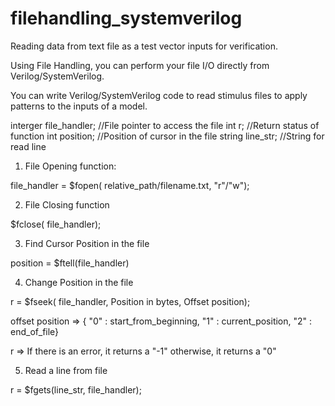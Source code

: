 # filehandling_systemverilog
Reading data from text file as a test vector inputs for verification.

Using File Handling, you can perform your file I/O directly from Verilog/SystemVerilog. 

You can write Verilog/SystemVerilog code to read stimulus files to apply patterns to the inputs of a model.

interger file_handler;  //File pointer to access the file
int r;                  //Return status of function
int position;           //Position of cursor in the file
string line_str;        //String for read line

1. File Opening function:

file_handler = $fopen( relative_path/filename.txt, "r"/"w");

2. File Closing function

$fclose( file_handler);

3. Find Cursor Position in the file

position = $ftell(file_handler)

4. Change Position in the file

r = $fseek( file_handler, Position in bytes, Offset position);

offset position => { "0" : start_from_beginning, "1" : current_position, "2" : end_of_file}

r => If there is an error, it returns a "-1" otherwise, it returns a "0"

5. Read a line from file

r = $fgets(line_str, file_handler);





